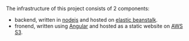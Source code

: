 The infrastructure of this project consists of 2 components:
- backend, written in [nodejs](https://nodejs.org) and hosted on [elastic beanstalk](https://aws.amazon.com/elasticbeanstalk).
- fronend, written using [Angular](https://angular.io) and hosted as a static website on [AWS S3](https://aws.amazon.com/s3).